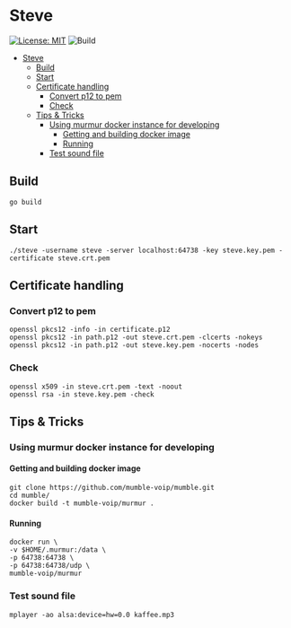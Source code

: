 # Steve

[![License: MIT](https://img.shields.io/badge/License-MIT-yellow.svg)](https://opensource.org/licenses/MIT)
![Build](https://github.com/BjoernSchilberg/steve/workflows/Build/badge.svg)



- [Steve](#steve)
  - [Build](#build)
  - [Start](#start)
  - [Certificate handling](#certificate-handling)
    - [Convert p12 to pem](#convert-p12-to-pem)
    - [Check](#check)
  - [Tips & Tricks](#tips--tricks)
    - [Using murmur docker instance for developing](#using-murmur-docker-instance-for-developing)
      - [Getting and building docker image](#getting-and-building-docker-image)
      - [Running](#running)
    - [Test sound file](#test-sound-file)

## Build

```shell
go build
```

## Start

```shell
./steve -username steve -server localhost:64738 -key steve.key.pem -certificate steve.crt.pem
```

## Certificate handling

### Convert p12 to pem

```shell
openssl pkcs12 -info -in certificate.p12
openssl pkcs12 -in path.p12 -out steve.crt.pem -clcerts -nokeys
openssl pkcs12 -in path.p12 -out steve.key.pem -nocerts -nodes
```

### Check

```shell
openssl x509 -in steve.crt.pem -text -noout
openssl rsa -in steve.key.pem -check
```

## Tips & Tricks

### Using murmur docker instance for developing

#### Getting and building docker image

```shell
git clone https://github.com/mumble-voip/mumble.git
cd mumble/
docker build -t mumble-voip/murmur .
```

#### Running

```shell
docker run \
-v $HOME/.murmur:/data \
-p 64738:64738 \
-p 64738:64738/udp \
mumble-voip/murmur
```

### Test sound file

```shell
mplayer -ao alsa:device=hw=0.0 kaffee.mp3
```
